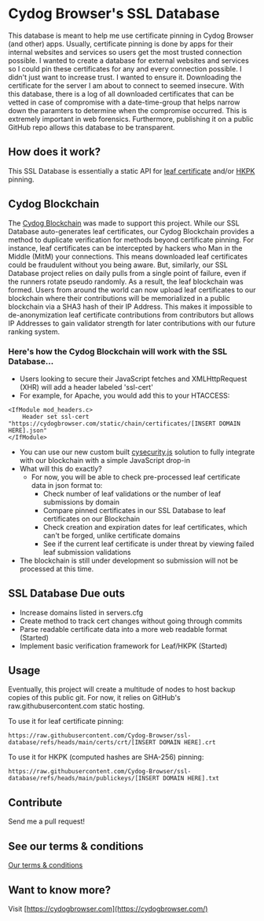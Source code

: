 # Cydog Browser's SSL Database
This database is meant to help me use certificate pinning in Cydog Browser (and other) apps. Usually, certificate pinning is done by apps for their internal websites and services so users get the most trusted connection possible. I wanted to create a database for external websites and services so I could pin these certificates for any and every connection possible. I didn't just want to increase trust. I wanted to ensure it. Downloading the certificate for the server I am about to connect to seemed insecure. With this database, there is a log of all downloaded certificates that can be vetted in case of compromise with a date-time-group that helps narrow down the paramters to determine when the compromise occurred. This is extremely important in web forensics. Furthermore, publishing it on a public GitHub repo allows this database to be transparent.

## How does it work?
This SSL Database is essentially a static API for [leaf certificate](https://blog.vpntracker.com/what-types-of-certificates-are-there/#:~:text=Leaf%20certificates%20are%20at%20the,or%20decrypt%20and%20verify%20data.) and/or [HKPK](https://datatracker.ietf.org/doc/html/rfc7469) pinning.

## Cydog Blockchain
The [Cydog Blockchain](https://cydogbrowser.com/cychain.php) was made to support this project. While our SSL Database auto-generates leaf certificates, our Cydog Blockchain provides a method to duplicate verification for methods beyond certificate pinning. For instance, leaf certificates can be intercepted by hackers who Man in the Middle (MitM) your connections. This means downloaded leaf certificates could be fraudulent without you being aware. But, similarly, our SSL Database project relies on daily pulls from a single point of failure, even if the runners rotate pseudo randomly. As a result, the leaf blockchain was formed. Users from around the world can now upload leaf certificates to our blockchain where their contributions will be memorialized in a public blockchain via a SHA3 hash of their IP Address. This makes it impossible to de-anonymization leaf certificate contributions from contributors but allows IP Addresses to gain validator strength for later contributions with our future ranking system. 

### Here's how the Cydog Blockchain will work with the SSL Database...
+ Users looking to secure their JavaScript fetches and XMLHttpRequest (XHR) will add a header labeled 'ssl-cert'
+ For example, for Apache, you would add this to your HTACCESS:
```
<IfModule mod_headers.c>
    Header set ssl-cert "https://cydogbrowser.com/static/chain/certificates/[INSERT DOMAIN HERE].json"
</IfModule>
```
+ You can use our new custom built [cysecurity.js](https://github.com/Cydog-Browser/cy-security-js) solution to fully integrate with our blockchain with a simple JavaScript drop-in
+ What will this do exactly?
    - For now, you will be able to check pre-processed leaf certificate data in json format to:
        + Check number of leaf validations or the number of leaf submissions by domain
        + Compare pinned certificates in our SSL Database to leaf certificates on our Blockchain
        + Check creation and expiration dates for leaf certificates, which can't be forged, unlike certificate domains
        + See if the current leaf certificate is under threat by viewing failed leaf submission validations
+ The blockchain is still under development so submission will not be processed at this time.

## SSL Database Due outs 
+ Increase domains listed in servers.cfg
+ Create method to track cert changes without going through commits
+ Parse readable certificate data into a more web readable format (Started)
+ Implement basic verification framework for Leaf/HKPK (Started)

## Usage
Eventually, this project will create a multitude of nodes to host backup copies of this public git. For now, it relies on GitHub's raw.githubusercontent.com static hosting.

To use it for leaf certificate pinning:
```
https://raw.githubusercontent.com/Cydog-Browser/ssl-database/refs/heads/main/certs/crt/[INSERT DOMAIN HERE].crt
```

To use it for HKPK (computed hashes are SHA-256) pinning:
```
https://raw.githubusercontent.com/Cydog-Browser/ssl-database/refs/heads/main/publickeys/[INSERT DOMAIN HERE].txt
```

## Contribute
Send me a pull request!

## See our terms & conditions
[Our terms & conditions](https://cydogbrowser.com/cyterms.html)

## Want to know more?
Visit [https://cydogbrowser.com](https://cydogbrowser.com/)